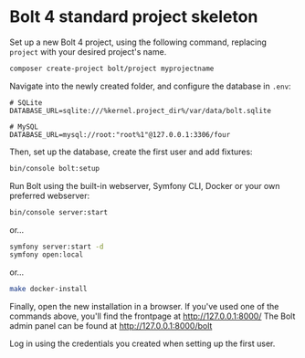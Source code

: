 Bolt 4 standard project skeleton
================================

Set up a new Bolt 4 project, using the following command, replacing `project` with your desired project's name.

```bash
composer create-project bolt/project myprojectname
```

Navigate into the newly created folder, and configure the database in `.env`:

```dotenv
# SQLite
DATABASE_URL=sqlite:///%kernel.project_dir%/var/data/bolt.sqlite

# MySQL
DATABASE_URL=mysql://root:"root%1"@127.0.0.1:3306/four
```

Then, set up the database, create the first user and add fixtures:

```bash
bin/console bolt:setup
```

Run Bolt using the built-in webserver, Symfony CLI, Docker or your own preferred webserver:

```bash
bin/console server:start
```

or…

```bash
symfony server:start -d
symfony open:local
```

or…

```bash
make docker-install
```

Finally, open the new installation in a browser. If you've used one of the
commands above, you'll find the frontpage at http://127.0.0.1:8000/
The Bolt admin panel can be found at http://127.0.0.1:8000/bolt

Log in using the credentials you created when setting up the first user.
